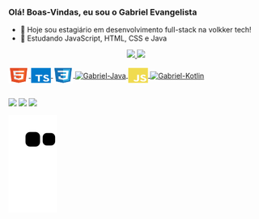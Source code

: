 ### Olá! Boas-Vindas, eu sou o Gabriel Evangelista

- 🔭 Hoje sou estagiário em desenvolvimento full-stack na volkker tech!
- 🌱 Estudando JavaScript, HTML, CSS e Java

<div align="center">
  <a href="https://github.com/GabrielEvangelista06">
  <img height="180em" src="https://github-readme-stats.vercel.app/api?username=GabrielEvangelista06&show_icons=true&theme=algolia&include_all_commits=true&count_private=true"/>
  <img height="180em" src="https://github-readme-stats.vercel.app/api/top-langs/?username=GabrielEvangelista06&layout=compact&langs_count=7&theme=algolia"/>
</div>
  
<div style="display: inline_block"><br>
  <img align="center" alt="Gabriel-HTML" height="30" width="40" src="https://raw.githubusercontent.com/devicons/devicon/master/icons/html5/html5-original.svg">
    <img align="center" alt="Gabriel-Ts" height="30" width="40" src="https://raw.githubusercontent.com/devicons/devicon/master/icons/typescript/typescript-plain.svg">
      <img align="center" alt="Gabriel-CSS" height="30" width="40" src="https://raw.githubusercontent.com/devicons/devicon/master/icons/css3/css3-original.svg">
  <img align="center" alt="Gabriel-Java" height="30" width="40" src="https://cdn.jsdelivr.net/gh/devicons/devicon/icons/java/java-original.svg">
  <img align="center" alt="Gabriel-Js" height="30" width="40" src="https://raw.githubusercontent.com/devicons/devicon/master/icons/javascript/javascript-plain.svg">
  <img align="center" alt="Gabriel-Kotlin" height="30" width="40" src="https://cdn.jsdelivr.net/gh/devicons/devicon/icons/kotlin/kotlin-original.svg">
</div>
  
  ##
  
<div>
  <a href="https://www.instagram.com/gabriel_evangelistasantos/" target="_blank"><img src="https://img.shields.io/badge/-Instagram-%23E4405F?style=for-the-badge&logo=instagram&logoColor=white" target="_blank"></a>
  <a href = "mailto:gabrielevangelista094@gmail.com"><img src="https://img.shields.io/badge/-Gmail-%23333?style=for-the-badge&logo=gmail&logoColor=white" target="_blank"></a>
  <a href="https://www.linkedin.com/in/gabriel-evangelista-dos-santos-694232229/" target="_blank"><img src="https://img.shields.io/badge/-LinkedIn-%230077B5?style=for-the-badge&logo=linkedin&logoColor=white" target="_blank"></a>

![Snake animation](https://github.com/GabrielEvangelista06/GabrielEvangelista06/blob/output/github-contribution-grid-snake.svg)
  
</div>
